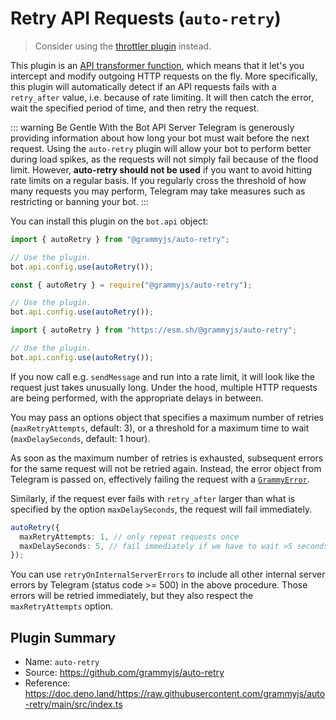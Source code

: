 # Retry API Requests (`auto-retry`)

<TagGroup><Tag type="official"/></TagGroup>

> Consider using the [throttler plugin](./transformer-throttler.md) instead.

This plugin is an [API transformer function](../advanced/transformers.md), which means that it let's you intercept and modify outgoing HTTP requests on the fly.
More specifically, this plugin will automatically detect if an API requests fails with a `retry_after` value, i.e. because of rate limiting.
It will then catch the error, wait the specified period of time, and then retry the request.

::: warning Be Gentle With the Bot API Server
Telegram is generously providing information about how long your bot must wait before the next request.
Using the `auto-retry` plugin will allow your bot to perform better during load spikes, as the requests will not simply fail because of the flood limit.
However, **auto-retry should not be used** if you want to avoid hitting rate limits on a regular basis.
If you regularly cross the threshold of how many requests you may perform, Telegram may take measures such as restricting or banning your bot.
:::

You can install this plugin on the `bot.api` object:

<CodeGroup>
  <CodeGroupItem title="TypeScript" active>

```ts
import { autoRetry } from "@grammyjs/auto-retry";

// Use the plugin.
bot.api.config.use(autoRetry());
```

</CodeGroupItem>
 <CodeGroupItem title="JavaScript">

```js
const { autoRetry } = require("@grammyjs/auto-retry");

// Use the plugin.
bot.api.config.use(autoRetry());
```

</CodeGroupItem>
 <CodeGroupItem title="Deno">

```ts
import { autoRetry } from "https://esm.sh/@grammyjs/auto-retry";

// Use the plugin.
bot.api.config.use(autoRetry());
```

</CodeGroupItem>
</CodeGroup>

If you now call e.g. `sendMessage` and run into a rate limit, it will look like the request just takes unusually long.
Under the hood, multiple HTTP requests are being performed, with the appropriate delays in between.

You may pass an options object that specifies a maximum number of retries (`maxRetryAttempts`, default: 3), or a threshold for a maximum time to wait (`maxDelaySeconds`, default: 1 hour).

As soon as the maximum number of retries is exhausted, subsequent errors for the same request will not be retried again.
Instead, the error object from Telegram is passed on, effectively failing the request with a [`GrammyError`](../guide/errors.md#the-grammyerror-object).

Similarly, if the request ever fails with `retry_after` larger than what is specified by the option `maxDelaySeconds`, the request will fail immediately.

```ts
autoRetry({
  maxRetryAttempts: 1, // only repeat requests once
  maxDelaySeconds: 5, // fail immediately if we have to wait >5 seconds
});
```

You can use `retryOnInternalServerErrors` to include all other internal server errors by Telegram (status code >= 500) in the above procedure.
Those errors will be retried immediately, but they also respect the `maxRetryAttempts` option.

## Plugin Summary

- Name: `auto-retry`
- Source: <https://github.com/grammyjs/auto-retry>
- Reference: <https://doc.deno.land/https://raw.githubusercontent.com/grammyjs/auto-retry/main/src/index.ts>
